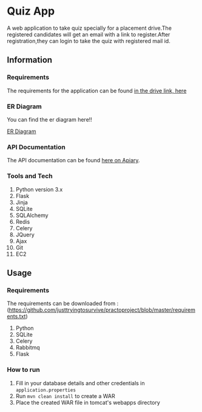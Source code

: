 # Quiz App
A web application to take quiz specially for a placement drive.The registered candidates will get an email with a link to register.After registration,they can login to take the quiz with registered mail id.

## Information

### Requirements

The requirements for the application can be found [in the drive link, here](https://docs.google.com/document/d/1e0ACrY5O1brUFhx5Dj6SN5YBcXShyoyD4OOHvOBqZkA/edit)

### ER Diagram

You can find the er diagram here!!

[ER Diagram](https://github.com/MariyaBosy/practoproject/blob/master/erdiagram.pdf)

### API Documentation

The API documentation can be found [here on Apiary](https://documenter.getpostman.com/view/10029778/SWTA9xji).

### Tools and Tech

1. Python version 3.x
2. Flask
3. Jinja
4. SQLite
5. SQLAlchemy
6. Redis
7. Celery
8. JQuery
9. Ajax
10. Git
11. EC2

## Usage

### Requirements

The requirements can be downloaded from :(https://github.com/justtryingtosurvive/practoproject/blob/master/requirements.txt)

1. Python
2. SQLite
3. Celery
4. Rabbitmq
5. Flask


### How to run

1. Fill in your database details and other credentials in `application.properties`
2. Run `mvn clean install` to create a WAR
3. Place the created WAR file in tomcat's webapps directory


